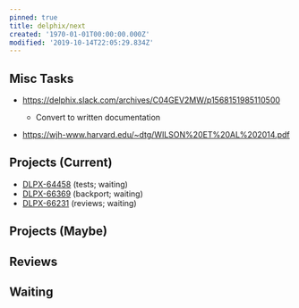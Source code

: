 ```yaml
---
pinned: true
title: delphix/next
created: '1970-01-01T00:00:00.000Z'
modified: '2019-10-14T22:05:29.834Z'
---
```


## Misc Tasks

* https://delphix.slack.com/archives/C04GEV2MW/p1568151985110500
  * Convert to written documentation

* https://wjh-www.harvard.edu/~dtg/WILSON%20ET%20AL%202014.pdf

## Projects (Current)

* [DLPX-64458](https://jira.delphix.com/browse/DLPX-64458) (tests; waiting)
* [DLPX-66369](https://jira.delphix.com/browse/DLPX-66369) (backport; waiting)
* [DLPX-66231](https://jira.delphix.com/browse/DLPX-66231) (reviews; waiting)

## Projects (Maybe)

## Reviews

## Waiting
